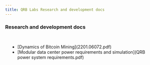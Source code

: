```yaml
---
title: QRB Labs Research and development docs
---
```


### Research and development docs

<div style="padding: 16px"> 
 <ul>
  <li>[Dynamics of Bitcoin Mining](2201.06072.pdf) 
  <li>[Modular data center power requirements and simulation](QRB power system requirements.pdf)</li>
 </ul>
</div>
